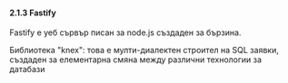 #### 2.1.3 Fastify

Fastify е уеб сървър писан за node.js създаден за бързина.

Библиотека "knex": това е мулти-диалектен строител на SQL заявки, създаден за елементарна смяна между различни технологии за датабази
